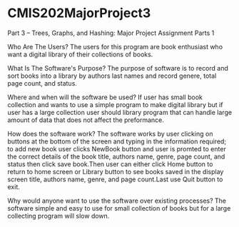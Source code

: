 # CMIS202MajorProject3
Part 3 – Trees, Graphs, and Hashing:
Major Project Assignment Parts 1

Who Are The Users? The users for this program are book enthusiast who want a digital library of their collections of books.

What Is The Software's Purpose? The purpose of software is to record and sort books into a library by authors last names and record genere, total page count, and status.

Where and when will the software be used? If user has small book collection and wants to use a simple program to make digital library but if user has a large collection user should library program that can handle large amount of data that does not affect the preformance.

How does the software work? The software works by user clicking on buttons at the bottom of the screen and typing in the information required; to add new book user clicks NewBook button and user is promted to enter the correct details of the book title, authors name, genre, page count, and status then click save book.Then user can either click Home button to return to home screen or Library button to see books saved in the display screen title, authors name, genre, and page count.Last use Quit button to exit.

Why would anyone want to use the software over existing processes? The software simple and easy to use for small collection of books but for a large collecting program will slow down.
